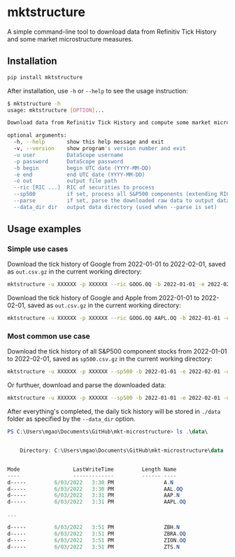 # mktstructure

A simple command-line tool to download data from Refinitiv Tick History and some market microstructure measures.

## Installation

``` bash
pip install mktstructure
```

After installation, use `-h` or `--help` to see the usage instruction:

``` bash
$ mktstructure -h
usage: mktstructure [OPTION]...

Download data from Refinitiv Tick History and compute some market microstructure measures.

optional arguments:
  -h, --help       show this help message and exit
  -v, --version    show program's version number and exit
  -u user          DataScope username
  -p password      DataScope password
  -b begin         begin UTC date (YYYY-MM-DD)
  -e end           end UTC date (YYYY-MM-DD)
  -o out           output file path
  --ric [RIC ...]  RIC of securities to process
  --sp500          if set, process all S&P500 components (extending RIC list, if any)
  --parse          if set, parse the downloaded raw data to output data directory
  --data_dir dir   output data directory (used when --parse is set)
```

## Usage examples

### Simple use cases

Download the tick history of Google from 2022-01-01 to 2022-02-01, saved as `out.csv.gz` in the current working directory:

```bash
mktstructure -u XXXXXX -p XXXXXX --ric GOOG.OQ -b 2022-01-01 -e 2022-02-01 -o out.csv.gz
```

Download the tick history of Google and Apple from 2022-01-01 to 2022-02-01, saved as `out.csv.gz` in the current working directory:

```bash
mktstructure -u XXXXXX -p XXXXXX --ric GOOG.OQ AAPL.OQ -b 2022-01-01 -e 2022-02-01 -o out.csv.gz
```

### Most common use case

Download the tick history of all S&P500 component stocks from 2022-01-01 to 2022-02-01, saved as `sp500.csv.gz` in the current working directory:

```bash
mktstructure -u XXXXXX -p XXXXXX --sp500 -b 2022-01-01 -e 2022-02-01 -o sp500.csv.gz
```

Or furthuer, download and parse the downloaded data:

```bash
mktstructure -u XXXXXX -p XXXXXX --sp500 -b 2022-01-01 -e 2022-02-01 -o sp500.csv.gz --parse --datadir "./data"
```

After everything's completed, the daily tick history will be stored in `./data` folder as specified by the `--data_dir` option.

```powershell
PS C:\Users\mgao\Documents\GitHub\mkt-microstructure> ls .\data\


    Directory: C:\Users\mgao\Documents\GitHub\mkt-microstructure\data


Mode                 LastWriteTime         Length Name
----                 -------------         ------ ----
d-----         6/03/2022   3:30 PM                A.N
d-----         6/03/2022   3:30 PM                AAL.OQ
d-----         6/03/2022   3:31 PM                AAP.N
d-----         6/03/2022   3:31 PM                AAPL.OQ

...

d-----         6/03/2022   3:51 PM                ZBH.N
d-----         6/03/2022   3:51 PM                ZBRA.OQ
d-----         6/03/2022   3:51 PM                ZION.OQ
d-----         6/03/2022   3:51 PM                ZTS.N
```

<!-- ## Acknowledgement

I acknowledge the financial support from the University of Sydney for my RA work developing this tool. -->
